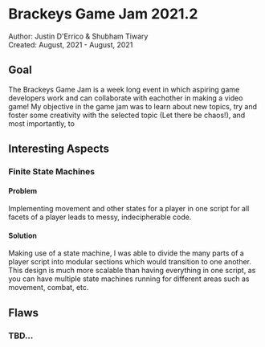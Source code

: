 <h1> Brackeys Game Jam 2021.2 </h1>
Author: Justin D'Errico & Shubham Tiwary <br>
Created: August, 2021 - August, 2021 <br>

<h2> Goal </h2>
The Brackeys Game Jam is a week long event in which aspiring game developers work and can collaborate with eachother in making a video game! My objective in the game jam was to learn about new topics, try and foster some creativity with the selected topic (Let there be chaos!), and most importantly, to 
 
<h2> Interesting Aspects </h2>
<h3> Finite State Machines </h3>
<h4> Problem </h4>
Implementing movement and other states for a  player in one script for all facets of a player leads to messy, indecipherable code.
<h4> Solution </h4>
Making use of a state machine, I was able to divide the many parts of a player script into modular sections which would transition to one another. This design is much more scalable than having everything in one script, as you can have multiple state machines running for different areas such as movement, combat, etc. <br>

<h2> Flaws </h2>
<h3> TBD... </h3>

